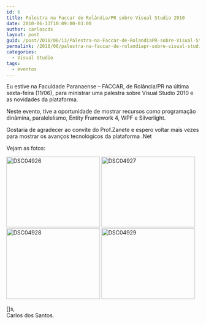 ```yaml
---
id: 6
title: Palestra na Faccar de Rolândia/PR sobre Visual Studio 2010
date: 2010-06-13T10:09:00-03:00
author: carloscds
layout: post
guid: /post/2010/06/13/Palestra-na-Faccar-de-RolandiaPR-sobre-Visual-Studio-2010.aspx
permalink: /2010/06/palestra-na-faccar-de-rolandiapr-sobre-visual-studio-2010/
categories:
  - Visual Studio
tags:
  - eventos
---
```

Eu estive na Faculdade Paranaense – FACCAR, de Rolância/PR na última sexta-feira (11/06), para ministrar uma palestra sobre Visual Studio 2010 e as novidades da plataforma.

Neste evento, tive a oportunidade de mostrar recursos como programação dinâmina, paralelelismo, Entity Framework 4, WPF e Silverlight.

Gostaria de agradecer ao convite do Prof.Zanete e espero voltar mais vezes para mostrar os avanços tecnológicos da plataforma .Net

Vejam as fotos:

[<img style="display: inline; border: 0px;" title="DSC04926" src="http://carloscds.net/wp-content/uploads/DSC04926_thumb.jpg" border="0" alt="DSC04926" width="244" height="184" />](http://carloscds.net/wp-content/uploads/DSC04926.jpg) [<img style="display: inline; border: 0px;" title="DSC04927" src="http://carloscds.net/wp-content/uploads/DSC04927_thumb.jpg" border="0" alt="DSC04927" width="244" height="184" />](http://carloscds.net/wp-content/uploads/DSC04927.jpg) [<img style="display: inline; border: 0px;" title="DSC04928" src="http://carloscds.net/wp-content/uploads/DSC04928_thumb.jpg" border="0" alt="DSC04928" width="244" height="184" />](http://carloscds.net/wp-content/uploads/DSC04928.jpg) [<img style="display: inline; border: 0px;" title="DSC04929" src="http://carloscds.net/wp-content/uploads/DSC04929_thumb.jpg" border="0" alt="DSC04929" width="244" height="184" />](http://carloscds.net/wp-content/uploads/DSC04929.jpg)

[]s,  
Carlos dos Santos.